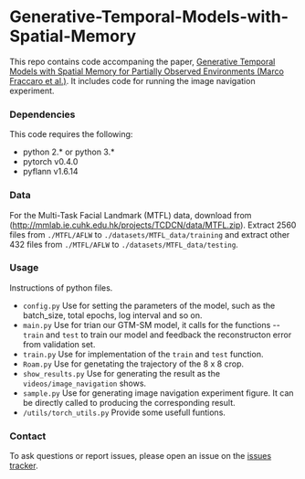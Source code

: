 # Generative-Temporal-Models-with-Spatial-Memory

This repo contains code accompaning the paper, 	[Generative Temporal Models with Spatial Memory
for Partially Observed Environments (Marco Fraccaro et al.)](https://arxiv.org/abs/1804.09401). It includes code for running the image navigation experiment.

### Dependencies
This code requires the following:
* python 2.\* or python 3.\*
* pytorch v0.4.0
* pyflann v1.6.14

### Data
For the Multi-Task Facial Landmark (MTFL) data, download from (http://mmlab.ie.cuhk.edu.hk/projects/TCDCN/data/MTFL.zip). Extract 2560  files from `./MTFL/AFLW` to `./datasets/MTFL_data/training` and extract other 432  files from `./MTFL/AFLW` to `./datasets/MTFL_data/testing`.

### Usage
Instructions of python files.
- `config.py`
  Use for setting the parameters of the model, such as the batch_size, total epochs, log interval and so on.
- `main.py`
  Use for trian our GTM-SM model, it calls for the functions -- `train` and `test` to train our model and feedback the reconstructon error from validation set.
- `train.py`
  Use for implementation of the `train` and `test` function.
- `Roam.py`
  Use for genetating the trajectory of the 8 x 8 crop.
- `show_results.py`
  Use for generating the result as the `videos/image_navigation` shows.
- `sample.py`
  Use for generating image navigation experiment figure. It can be directly called to producing the corresponding result.
- `/utils/torch_utils.py`
  Provide some usefull funtions.

### Contact
To ask questions or report issues, please open an issue on the [issues tracker](https://github.com/chenxy99/Generative-Temporal-Models-with-Spatial-Memory/issues).
